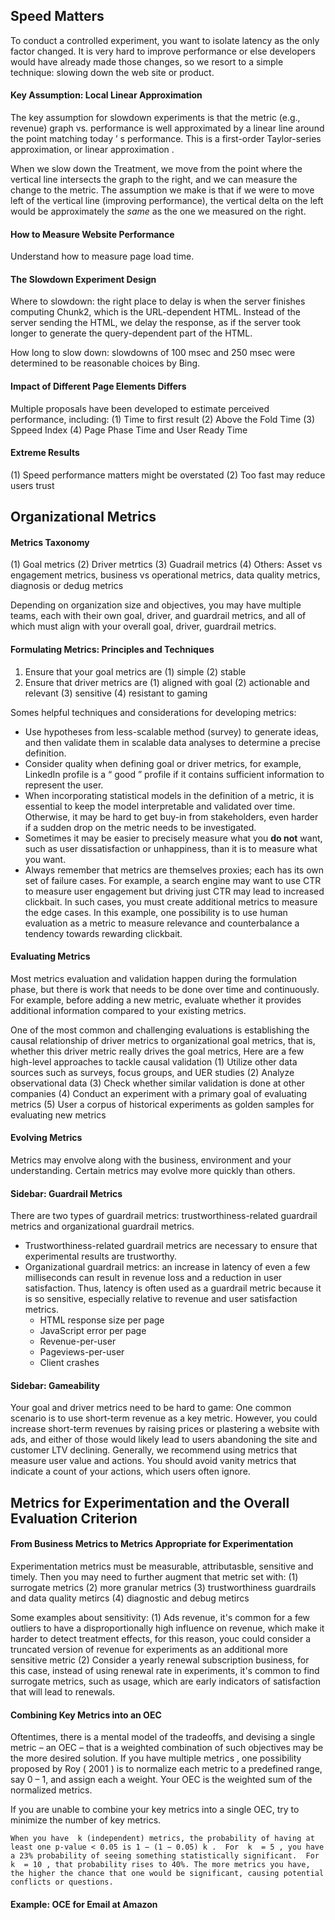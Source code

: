 ## Speed Matters
To conduct a controlled experiment, you want to isolate latency as the only factor changed. It is very hard to improve performance or else developers would have already made those changes, so we resort to a simple technique: slowing down the web site or product. 


#### Key Assumption: Local Linear Approximation
The key assumption for slowdown experiments is that the metric (e.g., revenue) graph vs. performance is well approximated by a linear line around the point matching today ’ s performance. This is a first-order Taylor-series approximation, or linear approximation . 

When we slow down the Treatment, we move from the point where the vertical line intersects the graph to the right, and we can measure the change to the metric. The assumption we make is that if we were to move left of the vertical line (improving performance), the vertical delta on the left would be approximately the *same* as the one we measured on the right. 

#### How to Measure Website Performance 
Understand how to measure page load time.

#### The Slowdown Experiment Design 
Where to slowdown: the right place to delay is when the server finishes computing Chunk2, which is the URL-dependent HTML. Instead of the server sending the HTML, we delay the response, as if the server took longer to generate the query-dependent part of the HTML. 

How long to slow down: slowdowns of 100 msec and 250 msec were determined to be reasonable choices by Bing. 

#### Impact of Different Page Elements Differs 
Multiple proposals have been developed to estimate perceived performance, including: (1) Time to first result (2) Above the Fold Time (3) Sppeed Index (4) Page Phase Time and User Ready Time

#### Extreme Results
(1) Speed performance matters might be overstated (2) Too fast may reduce users trust

## Organizational Metrics
#### Metrics Taxonomy 
(1) Goal metrics (2) Driver metrtics (3) Guadrail metrics (4) Others: Asset vs engagement metrics, business vs operational metrics, data quality metrics, diagnosis or dedug metrics

Depending on organization size and objectives, you may have multiple teams, each with their own goal, driver, and guardrail metrics, and all of which must align with your overall goal, driver, guardrail metrics. 

#### Formulating Metrics: Principles and Techniques
1. Ensure that your goal metrics are (1) simple (2) stable
2. Ensure that driver metrics are (1) aligned with goal (2) actionable and relevant (3) sensitive (4) resistant to gaming

Somes helpful techniques and considerations for developing metrics: 
- Use hypotheses from less-scalable method (survey) to generate ideas, and then validate them in scalable data analyses to determine a precise definition.
- Consider quality when defining goal or driver metrics, for example, LinkedIn profile is a “ good ” profile if it contains sufficient information to represent the user.
- When incorporating statistical models in the definition of a metric, it is essential to keep the model interpretable and validated over time. Otherwise, it may be hard to get buy-in from stakeholders, even harder if a sudden drop on the metric needs to be investigated. 
- Sometimes it may be easier to precisely measure what you **do not** want, such as user dissatisfaction or unhappiness, than it is to measure what you want. 
- Always remember that metrics are themselves proxies; each has its own set of failure cases. For example, a search engine may want to use CTR to measure user engagement but driving just CTR may lead to increased clickbait. In such cases, you must create additional metrics to measure the edge cases. In this example, one possibility is to use human evaluation as a metric to measure relevance and counterbalance a tendency towards rewarding clickbait. 

#### Evaluating Metrics
Most metrics evaluation and validation happen during the formulation phase, but there is work that needs to be done over time and continuously. For example, before adding a new metric, evaluate whether it provides additional information compared to your existing metrics. 

One of the most common and challenging evaluations is establishing the causal relationship of driver metrics to organizational goal metrics, that is, whether this driver metric really drives the goal metrics, Here are a few high-level approaches to tackle causal validation (1) Utilize other data sources such as surveys, focus groups, and UER studies (2) Analyze observational data (3) Check whether similar validation is done at other companies (4) Conduct an experiment with a primary goal of evaluating metrics (5) User a corpus of historical experiments as golden samples for evaluating new metrics

#### Evolving Metrics
Metrics may envolve along with the business, environment and your understanding. Certain metrics may evolve more quickly than others. 

#### Sidebar: Guardrail Metrics
There are two types of guardrail metrics: trustworthiness-related guardrail metrics and organizational guardrail metrics. 
- Trustworthiness-related guardrail metrics are necessary to ensure that experimental results are trustworthy. 
- Organizational guardrail metrics: an increase in latency of even a few milliseconds can result in revenue loss and a reduction in user satisfaction. Thus, latency is often used as a guardrail metric because it is so sensitive, especially relative to revenue and user satisfaction metrics. 
  - HTML response size per page
  - JavaScript error per page
  - Revenue-per-user
  - Pageviews-per-user
  - Client crashes
 
#### Sidebar: Gameability
Your goal and driver metrics need to be hard to game: One common scenario is to use short-term revenue as a key metric. However, you could increase short-term revenues by raising prices or plastering a website with ads, and either of those would likely lead to users abandoning the site and customer LTV declining. Generally, we recommend using metrics that measure user value and actions. You should avoid vanity metrics that indicate a count of your actions, which users often ignore. 



## Metrics for Experimentation and the Overall Evaluation Criterion 
#### From Business Metrics to Metrics Appropriate for Experimentation
Experimentation metrics must be measurable, attributasble, sensitive and timely. Then you may need to further augment that metric set with: (1) surrogate metrics (2) more granular metrics (3) trustworthiness guardrails and data quality metircs (4) diagnostic and debug metircs 

Some examples about sensitivity: (1) Ads revenue, it's common for a few outliers to have a disproportionally high influence on revenue, which make it harder to detect treatment effects, for this reason, youc could consider a truncated version of revenue for experiments as an additional more sensitive metric (2) Consider a yearly renewal subscription business, for this case, instead of using renewal rate in experiments, it's common to find surrogate metrics, such as usage, which are early indicators of satisfaction that will lead to renewals.

#### Combining Key Metrics into an OEC

Oftentimes, there is a mental model of the tradeoffs, and devising a single metric – an OEC – that is a weighted combination of such objectives may be the more desired solution. If you have multiple metrics , one possibility proposed by Roy ( 2001 ) is to normalize each metric to a predefined range, say 0 – 1, and assign each a weight. Your OEC is the weighted sum of the normalized metrics. 

If you are unable to combine your key metrics into a single OEC, try to minimize the number of key metrics.
```
When you have  k (independent) metrics, the probability of having at least one p-value < 0.05 is 1 − (1 − 0.05) k .  For  k  = 5 , you have a 23% probability of seeing something statistically significant.  For  k  = 10 , that probability rises to 40%. The more metrics you have, the higher the chance that one would be significant, causing potential conflicts or questions. 
```

#### Example: OCE for Email at Amazon
